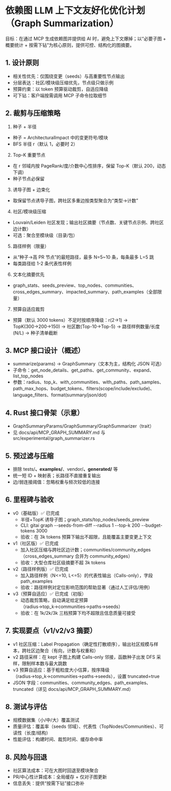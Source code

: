 # 依赖图 LLM 上下文友好化优化计划（Graph Summarization）

目标：在通过 MCP 生成依赖图并提供给 AI 时，避免上下文爆掉；以“必要子图 + 概要统计 + 按需下钻”为核心原则，提供可控、结构化的图摘要。

## 1. 设计原则
- 相关性优先：仅围绕变更（seeds）与高重要性节点输出
- 分层表达：社区/模块级压缩优先，节点级只做示例
- 预算约束：以 token 预算驱动裁剪，自适应降级
- 可下钻：客户端按需调用 MCP 子命令拉取细节

## 2. 裁剪与压缩策略
1) 种子 + 半径
- 种子 = ArchitecturalImpact 中的变更符号/模块
- BFS 半径 r（默认 1，必要时 2）

2) Top-K 重要节点
- 在 r 邻域内按 PageRank/度/介数中心性排序，保留 Top-K（默认 200，动态下调）
- 种子节点必保留

3) 诱导子图 + 边束化
- 取保留节点诱导子图，跨社区多重边按类型聚合为“类型->计数”

4) 社区/模块级压缩
- Louvain/Leiden 社区发现；输出社区摘要（节点数、关键节点示例、跨社区边计数）
- 可选：聚合至模块级（目录/包）

5) 路径样例（限量）
- 从“种子→高 PR 节点”的最短路径，最多 N=5~10 条，每条最多 L=5 跳
- 每类路径给 1-2 条代表性样例

6) 文本化摘要优先
- graph_stats、seeds_preview、top_nodes、communities、cross_edges_summary、impacted_summary、path_examples（全部限量）

7) 预算自适应裁剪
- 预算（默认 3000 tokens）不足时按顺序降级：r(2→1) → TopK(300→200→150) → 社区数(Top-10→Top-5) → 路径样例数量/长度(N/L) → 种子清单截断

## 3. MCP 接口设计（概述）
- summarize(params) → GraphSummary（文本为主，结构化 JSON 可选）
- 子命令：get_node_details、get_paths、get_community、expand、list_top_nodes
- 参数：radius、top_k、with_communities、with_paths、path_samples、path_max_hops、budget_tokens、filters(scope/include/exclude)、language_filters、format(summary/json/dot)

## 4. Rust 接口骨架（示意）
- GraphSummaryParams/GraphSummary/GraphSummarizer（trait）
- 见 docs/api/MCP_GRAPH_SUMMARY.md 与 src/experimental/graph_summarizer.rs

## 5. 预过滤与压缩
- 排除 tests/**、examples/**、vendor/**、generated/** 等
- 统一短 ID + 映射表；长路径不直接重复输出
- 边/弱连接阈值：忽略权重与频次较低的连接

## 6. 里程碑与验收
- v0（基础版）✅ 已完成
  - 半径+TopK 诱导子图；graph_stats/top_nodes/seeds_preview
  - CLI: gitai graph --seeds-from-diff --radius 1 --top-k 200 --budget-tokens 3000
  - 验收：在 3k tokens 预算下输出不超限，且能覆盖主要变更上下文
- v1（社区版）✅ 已完成
  - 加入社区压缩与跨社区边计数；communities/community_edges（cross_edges_summary 合并为 community_edges）
  - 验收：大型仓库社区级摘要不超 3k tokens
- v2（路径样例版）✅ 已完成
  - 加入路径样例（N<=10, L<=5）的代表性输出（Calls-only），字段 path_examples
  - 验收：路径样例对定位影响范围的帮助显著（通过人工评估/用例）
- v3（预算自适应）✅ 已完成（初版）
  - 动态裁剪策略，自动满足给定预算（radius→top_k→communities→paths→seeds）
  - 验收：在 1k/2k/3k 三档预算下均不超限且信息质量可接受

## 7. 实现要点（v1/v2/v3 摘要）
- v1 社区压缩：Label Propagation（确定性打散顺序），输出社区规模与样本，跨社区边聚合（有向，计数与权重和）
- v2 路径采样：在 kept 子图上构建 Calls-only 邻接，函数种子出发 DFS 采样，限制样本数与最大跳数
- v3 预算自适应：基于粗粒度大小估算，按序降级（radius→top_k→communities→paths→seeds），设置 truncated=true
- JSON 字段：communities、community_edges、path_examples、truncated（详见 docs/api/MCP_GRAPH_SUMMARY.md）

## 8. 测试与评估
- 规模数据集（小/中/大）覆盖测试
- 质量评估：覆盖率（seeds 邻域）、代表性（TopNodes/Communities）、可读性（长度/结构）
- 性能评估：构建时间、裁剪时间、缓存命中率

## 8. 风险与回退
- 社区算法成本：可在大图时回退至模块聚合
- PR/中心性计算成本：全局缓存 + 仅对子图更新
- 信息丢失：提供“按需下钻”接口弥补

